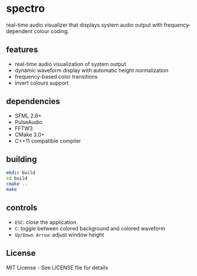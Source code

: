 # spectro

real-time audio visualizer that displays system audio output with frequency-dependent colour coding.

## features

- real-time audio visualization of system output
- dynamic waveform display with automatic height normalization
- frequency-based color transitions
- invert colours support

## dependencies

- SFML 2.6+
- PulseAudio
- FFTW3
- CMake 3.0+
- C++11 compatible compiler

## building

```bash
mkdir build
cd build
cmake ..
make
```

## controls

- `ESC`: close the application
- `C`: toggle between colored background and colored waveform
- `Up/Down Arrow`: adjust window height

## License

MIT License - See LICENSE file for details 